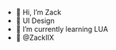- 👋 Hi, I’m Zack
- 👀 UI Design
- 🌱 I’m currently learning LUA
- 🦤 @ZackIIX

<!---
Zac1kio/Zac1kio is a ✨ special ✨ repository because its `README.md` (this file) appears on your GitHub profile.
You can click the Preview link to take a look at your changes.
--->
